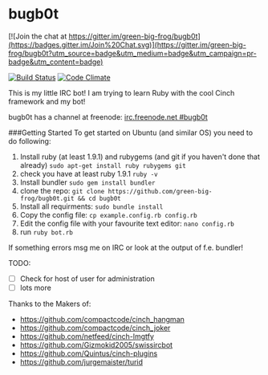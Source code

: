 # bugb0t

[![Join the chat at https://gitter.im/green-big-frog/bugb0t](https://badges.gitter.im/Join%20Chat.svg)](https://gitter.im/green-big-frog/bugb0t?utm_source=badge&utm_medium=badge&utm_campaign=pr-badge&utm_content=badge)

[![Build Status](https://travis-ci.org/green-big-frog/bugb0t.svg?branch=master)](https://travis-ci.org/green-big-frog/bugb0t)
[![Code Climate](https://codeclimate.com/github/green-big-frog/bugb0t/badges/gpa.svg)](https://codeclimate.com/github/green-big-frog/bugb0t)


This is my little IRC bot! I am trying to learn Ruby with the cool Cinch framework and my bot!

bugb0t has a channel at freenode:
	[irc.freenode.net #bugb0t](https://kiwiirc.com/client/irc.freenode.net/#bugb0t)
	
###Getting Started
To get started on Ubuntu (and similar OS) you need to do following:  
1. Install ruby (at least 1.9.1) and rubygems (and git if you haven't done that already) `sudo apt-get install ruby rubygems git`  
2. check you have at least ruby 1.9.1 `ruby -v`  
3. Install bundler `sudo gem install bundler`  
4. clone the repo: `git clone https://github.com/green-big-frog/bugb0t.git && cd bugb0t`  
5. Install all requirments: `sudo bundle install`  
6. Copy the config file: `cp example.config.rb config.rb`  
7. Edit the config file with your favourite text editor: `nano config.rb`  
8. run `ruby bot.rb`  

If something errors msg me on IRC or look at the output of f.e. bundler!

TODO:
- [ ] Check for host of user for administration
- [ ] lots more

Thanks to the Makers of:
* https://github.com/compactcode/cinch_hangman
* https://github.com/compactcode/cinch_joker
* https://github.com/netfeed/cinch-lmgtfy
* https://github.com/Gizmokid2005/swissircbot
* https://github.com/Quintus/cinch-plugins
* https://github.com/jurgemaister/turid

